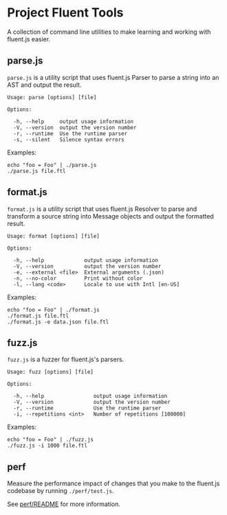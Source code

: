 Project Fluent Tools
====================

A collection of command line utilities to make learning and working with
fluent.js easier.


parse.js
--------

`parse.js` is a utility script that uses fluent.js Parser to parse a string
into an AST and output the result.

    Usage: parse [options] [file]

    Options:

      -h, --help     output usage information
      -V, --version  output the version number
      -r, --runtime  Use the runtime parser
      -s, --silent   Silence syntax errors

Examples:

    echo "foo = Foo" | ./parse.js
    ./parse.js file.ftl


format.js
---------

`format.js` is a utility script that uses fluent.js Resolver to parse and
transform a source string into Message objects and output the formatted result.

    Usage: format [options] [file]

    Options:

      -h, --help             output usage information
      -V, --version          output the version number
      -e, --external <file>  External arguments (.json)
      -n, --no-color         Print without color
      -l, --lang <code>      Locale to use with Intl [en-US]

Examples:

    echo "foo = Foo" | ./format.js
    ./format.js file.ftl
    ./format.js -e data.json file.ftl


fuzz.js
--------

`fuzz.js` is a fuzzer for fluent.js's parsers.

    Usage: fuzz [options] [file]

    Options:

      -h, --help                output usage information
      -V, --version             output the version number
      -r, --runtime             Use the runtime parser
      -i, --repetitions <int>   Number of repetitions [100000]

Examples:

    echo "foo = Foo" | ./fuzz.js
    ./fuzz.js -i 1000 file.ftl


perf
----

Measure the performance impact of changes that you make to the fluent.js
codebase by running `./perf/test.js`.

See [perf/README](perf/README.md) for more information.
